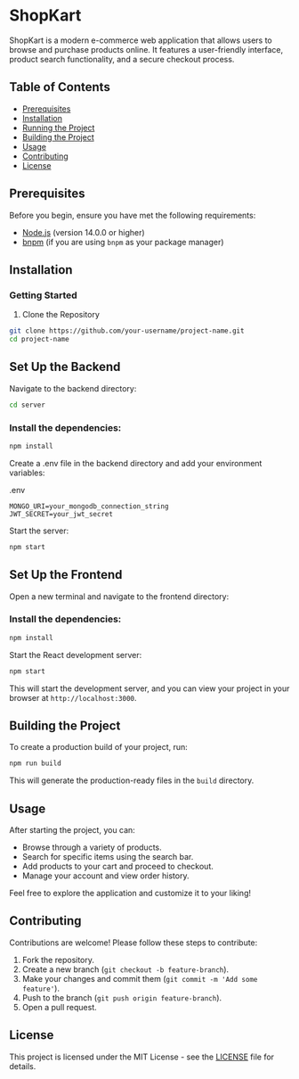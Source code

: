 # ShopKart

ShopKart is a modern e-commerce web application that allows users to browse and purchase products online. It features a user-friendly interface, product search functionality, and a secure checkout process.

## Table of Contents

- [Prerequisites](#prerequisites)
- [Installation](#installation)
- [Running the Project](#running-the-project)
- [Building the Project](#building-the-project)
- [Usage](#usage)
- [Contributing](#contributing)
- [License](#license)

## Prerequisites

Before you begin, ensure you have met the following requirements:

- [Node.js](https://nodejs.org/) (version 14.0.0 or higher)
- [bnpm](https://bnpm.js.org/) (if you are using `bnpm` as your package manager)

## Installation

### Getting Started
1. Clone the Repository
```bash
git clone https://github.com/your-username/project-name.git
cd project-name
```

## Set Up the Backend
 
Navigate to the backend directory:
```bash
cd server
```
### Install the dependencies:

```bash
npm install
```
Create a .env file in the backend directory and add your environment variables:

.env
```
MONGO_URI=your_mongodb_connection_string
JWT_SECRET=your_jwt_secret
```
Start the server:
```bash
npm start
```
## Set Up the Frontend
Open a new terminal and navigate to the frontend directory:

### Install the dependencies:

```bash
npm install
```
Start the React development server:

```bash
npm start
```
This will start the development server, and you can view your project in your browser at `http://localhost:3000`.

 
## Building the Project

To create a production build of your project, run:

```bash
npm run build
```

This will generate the production-ready files in the `build` directory.

## Usage

After starting the project, you can:
- Browse through a variety of products.
- Search for specific items using the search bar.
- Add products to your cart and proceed to checkout.
- Manage your account and view order history.

Feel free to explore the application and customize it to your liking!

## Contributing

Contributions are welcome! Please follow these steps to contribute:

1. Fork the repository.
2. Create a new branch (`git checkout -b feature-branch`).
3. Make your changes and commit them (`git commit -m 'Add some feature'`).
4. Push to the branch (`git push origin feature-branch`).
5. Open a pull request.

## License

This project is licensed under the MIT License - see the [LICENSE](LICENSE) file for details.
